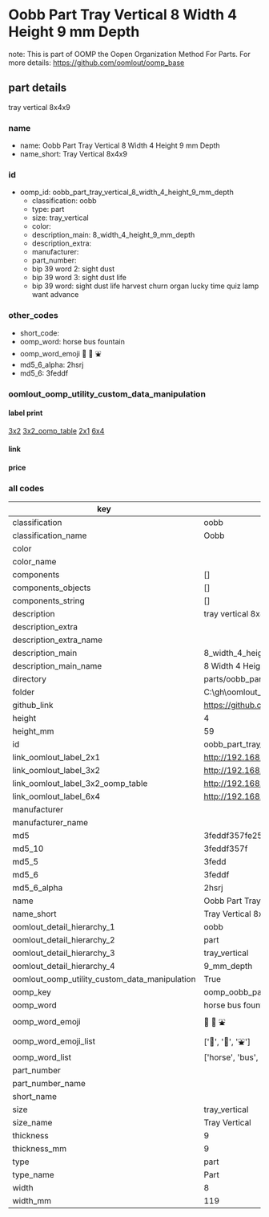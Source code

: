 # Oobb Part Tray Vertical 8 Width 4 Height 9 mm Depth  

note: This is part of OOMP the Oopen Organization Method For Parts. For more details: https://github.com/oomlout/oomp_base

##  part details
  



tray vertical 8x4x9



### name
* name: Oobb Part Tray Vertical 8 Width 4 Height 9 mm Depth
* name_short: Tray Vertical 8x4x9 
### id
* oomp_id: oobb_part_tray_vertical_8_width_4_height_9_mm_depth
  * classification: oobb
  * type: part
  * size: tray_vertical
  * color: 
  * description_main: 8_width_4_height_9_mm_depth
  * description_extra: 
  * manufacturer: 
  * part_number: 
  * bip 39 word 2: sight dust
  * bip 39 word 3: sight dust life
  * bip 39 word: sight dust life harvest churn organ lucky time quiz lamp want advance

### other_codes
* short_code: 
* oomp_word: horse bus fountain
* oomp_word_emoji :horse: :bus: :fountain:
* md5_6_alpha: 2hsrj
* md5_6: 3feddf






### oomlout_oomp_utility_custom_data_manipulation
#### label print
[3x2](http://192.168.1.245:1112/?label=oomp%202hsrj)
[3x2_oomp_table](http://192.168.1.108:1112/?label=oomp%202hsrj)
[2x1](http://192.168.1.242:1112/?label=oomp%202hsrj)
[6x4](http://192.168.1.55:1112/?label=oomp%202hsrj)    

#### link

                              

#### price







### all codes 
| key | value |  
| --- | --- |  
| classification | oobb |  
| classification_name | Oobb |  
| color |  |  
| color_name |  |  
| components | [] |  
| components_objects | [] |  
| components_string | [] |  
| description | tray vertical 8x4x9 |  
| description_extra |  |  
| description_extra_name |  |  
| description_main | 8_width_4_height_9_mm_depth |  
| description_main_name | 8 Width 4 Height 9 mm Depth |  
| directory | parts/oobb_part_tray_vertical_8_width_4_height_9_mm_depth |  
| folder | C:\gh\oomlout_oobb_version_4_generated_parts\parts\oobb_part_tray_vertical_8_width_4_height_9_mm_depth |  
| github_link | https://github.com/oomlout/oomlout_oomp_part_src/tree/main/parts/oobb_part_tray_vertical_8_width_4_height_9_mm_depth |  
| height | 4 |  
| height_mm | 59 |  
| id | oobb_part_tray_vertical_8_width_4_height_9_mm_depth |  
| link_oomlout_label_2x1 | http://192.168.1.242:1112/?label=oomp%202hsrj |  
| link_oomlout_label_3x2 | http://192.168.1.245:1112/?label=oomp%202hsrj |  
| link_oomlout_label_3x2_oomp_table | http://192.168.1.108:1112/?label=oomp%202hsrj |  
| link_oomlout_label_6x4 | http://192.168.1.55:1112/?label=oomp%202hsrj |  
| manufacturer |  |  
| manufacturer_name |  |  
| md5 | 3feddf357fe250967194669702911641 |  
| md5_10 | 3feddf357f |  
| md5_5 | 3fedd |  
| md5_6 | 3feddf |  
| md5_6_alpha | 2hsrj |  
| name | Oobb Part Tray Vertical 8 Width 4 Height 9 mm Depth |  
| name_short | Tray Vertical 8x4x9  |  
| oomlout_detail_hierarchy_1 | oobb |  
| oomlout_detail_hierarchy_2 | part |  
| oomlout_detail_hierarchy_3 | tray_vertical |  
| oomlout_detail_hierarchy_4 | 9_mm_depth |  
| oomlout_oomp_utility_custom_data_manipulation | True |  
| oomp_key | oomp_oobb_part_tray_vertical_8_width_4_height_9_mm_depth |  
| oomp_word | horse bus fountain |  
| oomp_word_emoji | :horse: :bus: :fountain: |  
| oomp_word_emoji_list | [':horse:', ':bus:', ':fountain:'] |  
| oomp_word_list | ['horse', 'bus', 'fountain'] |  
| part_number |  |  
| part_number_name |  |  
| short_name |  |  
| size | tray_vertical |  
| size_name | Tray Vertical |  
| thickness | 9 |  
| thickness_mm | 9 |  
| type | part |  
| type_name | Part |  
| width | 8 |  
| width_mm | 119 |  
